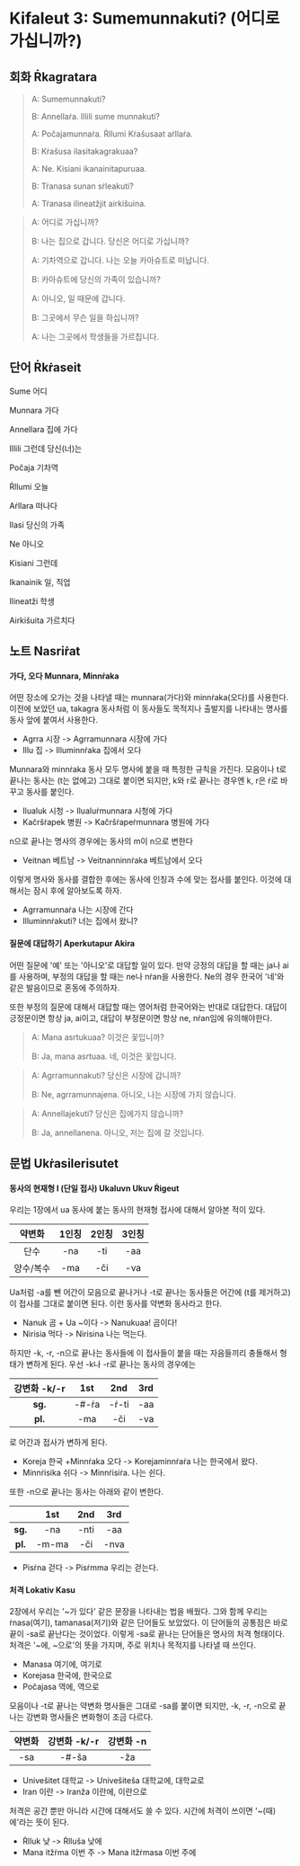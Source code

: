 # Kifaleut 3: Sumemunnakuti? (어디로 가십니까?)



## 회화 Ṙkagratara

> A: Sumemunnakuti?
>
> B: Annellaṙa. Illili sume munnakuti?
>
> A: Počajamunnaṙa. Ṙllumi Kṙašusaat aṙllaṙa.
>
> B: Kṙašusa ilasitakagrakuaa? 
>
> A: Ne. Kisiani ikanainitapuruaa.
>
> B: Tṙanasa sunan sṙleakuti? 
>
> A: Tṙanasa ilineatžjit airkišuina.

> A: 어디로 가십니까?
>
> B: 나는 집으로 갑니다. 당신은 어디로 가십니까?
>
> A: 기차역으로 갑니다. 나는 오늘 카아슈트로 떠납니다.
>
> B: 카아슈트에 당신의 가족이 있습니까?
>
> A: 아니오, 일 때문에 갑니다.
>
> B: 그곳에서 무슨 일을 하십니까?
>
> A: 나는 그곳에서 학생들을 가르칩니다.



## 단어 Ṙkṙaseit

Sume 어디

Munnara 가다

Annellara 집에 가다

Illili 그런데 당신(너)는

Počaja 기차역

Ṙllumi 오늘

Aṙllara 떠나다

Ilasi 당신의 가족

Ne 아니오

Kisiani 그런데

Ikanainik 일, 직업

Ilineatži 학생

Airkišuita 가르치다



## 노트 Nasriṙat

#### 가다, 오다 Munnara, Minnṙaka

어떤 장소에 오가는 것을 나타낼 때는 munnara(가다)와 minnṙaka(오다)를 사용한다. 이전에 보았던 ua, takagra 동사처럼 이 동사들도 목적지나 출발지를 나타내는 명사를 동사 앞에 붙여서 사용한다. 

- Agrra 시장 -> Agrramunnara 시장에 가다
- Illu 집 -> Illuminnṙaka 집에서 오다



Munnara와 minnṙaka 동사 모두 명사에 붙을 때 특정한 규칙을 가진다. 모음이나 t로 끝나는 동사는 (t는 없에고) 그대로 붙이면 되지만, k와 r로 끝나는 경우엔 k, r은 ṙ로 바꾸고 동사를 붙인다.

- Ilualuk 시청 -> Ilualuṙmunnara 시청에 가다
- Kačršṙapek 병원 -> Kačršṙapeṙmunnara 병원에 가다



n으로 끝나는 명사의  경우에는 동사의 m이 n으로 변한다

- Veitnan 베트남 -> Veitnanninnṙaka 베트남에서 오다



이렇게 명사와 동사를 결합한 후에는 동사에 인칭과 수에 맞는 접사를 붙인다. 이것에 대해서는 잠시 후에 알아보도록 하자.

- Agrramunnaṙa 나는 시장에 간다
- Illuminnṙakuti? 너는 집에서 왔니?



#### 질문에 대답하기 Aperkutapur Akira

어떤 질문에 '예' 또는 '아니오'로 대답할 일이 있다. 만약 긍정의 대답을 할 때는 ja나 ai를 사용하며, 부정의 대답을 할 때는 ne나 nṙan을 사용한다. Ne의 경우 한국어 '네'와 같은 발음이므로 혼동에 주의하자.

또한 부정의 질문에 대해서 대답할 때는 영어처럼 한국어와는 반대로 대답한다. 대답이 긍정문이면 항상 ja, ai이고, 대답이 부정문이면 항상 ne, nṙan임에 유의해야한다.

> A: Mana asrtukuaa? 이것은 꽃입니까?
>
> B: Ja, mana asrtuaa. 네, 이것은 꽃입니다.

> A: Agrramunnakuti? 당신은 시장에 갑니까?
>
> B: Ne, agrramunnajena. 아니오, 나는 시장에 가지 않습니다.

> A: Annellajekuti? 당신은 집에가지 않습니까?
>
> B: Ja, annellanena. 아니오, 저는 집에 갈 것입니다.



## 문법 Ukṙasilerisutet



#### 동사의 현재형 I (단일 접사) Ukaluvn Ukuv Ṙigeut

우리는 1장에서 ua 동사에 붙는 동사의 현재형 접사에 대해서 알아본 적이 있다.

|  약변화   | 1인칭 | 2인칭 | 3인칭 |
| :-------: | :---: | :---: | :---: |
|   단수    |  -na  |  -ti  |  -aa  |
| 양수/복수 |  -ma  |  -či  |  -va  |

Ua처럼 -a를 뺀 어간이 모음으로 끝나거나 -t로 끝나는 동사들은 어간에 (t를 제거하고) 이 접사를 그대로 붙이면 된다. 이런 동사를 약변화 동사라고 한다. 

- Nanuk 곰 + Ua ~이다 -> Nanukuaa! 곰이다!
- Nirisia 먹다 -> Nirisina 나는 먹는다.



하지만 -k, -r, -n으로 끝나는 동사들에 이 접사들이 붙을 때는 자음들끼리 충돌해서 형태가 변하게 된다. 우선 -k나 -r로 끝나는 동사의 경우에는

| 강변화 -k/-r |  1st  |  2nd  | 3rd  |
| :----------: | :---: | :---: | :--: |
|   **sg.**    | -#-ṙa | -ṙ-ti | -aa  |
|   **pl.**    |  -ma  |  -či  | -va  |

로 어간과 접사가 변하게 된다.

- Koreja 한국 +Minnṙaka 오다 -> Korejaminnṙaṙa 나는 한국에서 왔다.
- Minnṙisika 쉬다 -> Minnṙisiṙa. 나는 쉰다.



또한 -n으로 끝나는 동사는 아래와 같이 변한다.

|         |  1st  | 2nd  | 3rd  |
| :-----: | :---: | :--: | :--: |
| **sg.** |  -na  | -nti | -aa  |
| **pl.** | -m-ma | -či  | -nva |

- Pisṙna 걷다 -> Pisṙmma 우리는 걷는다.



#### 처격 Lokativ Kasu

2장에서 우리는 '~가 있다' 같은 문장을 나타내는 법을 배웠다. 그와 함께 우리는 ṙnasa(여기), tamanasa(저기)와 같은 단어들도 보았었다. 이 단어들의 공통점은 바로 끝이 -sa로 끝난다는 것이었다. 이렇게 -sa로 끝나는 단어들은 명사의 처격 형태이다. 처격은 '~에, ~으로'의 뜻을 가지며, 주로 위치나 목적지를 나타낼 때 쓰인다.

- Manasa 여기에, 여기로
- Korejasa 한국에, 한국으로
- Počajasa 역에, 역으로

모음이나 -t로 끝나는 약변화 명사들은 그대로 -sa를 붙이면 되지만, -k, -r, -n으로 끝나는 강변화 명사들은 변화형이 조금 다르다.

| 약변화 | 강변화 -k/-r | 강변화 -n |
| :----: | :----------: | :-------: |
|  -sa   |    -#-ša     |    -ža    |

- Univešitet 대학교 -> Univešiteša 대학교에, 대학교로
- Iran 이란 -> Iranža 이란에, 이란으로

처격은 공간 뿐만 아니라 시간에 대해서도 쓸 수 있다. 시간에 처격이 쓰이면 '~(때)에'라는 뜻이 된다.

- Ṙlluk 낮 -> Ṙlluša 낮에
- Mana itžṙma 이번 주 -> Mana itžṙmasa 이번 주에